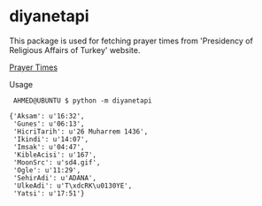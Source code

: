 diyanetapi
==========
This package is used for fetching prayer times from 'Presidency of Religious Affairs of Turkey' website.

[Prayer Times](http://www.diyanet.gov.tr/en/namazvakitleri)

Usage

``` AHMED@UBUNTU $ python -m diyanetapi```
```
{'Aksam': u'16:32',
 'Gunes': u'06:13',
 'HicriTarih': u'26 Muharrem 1436',
 'Ikindi': u'14:07',
 'Imsak': u'04:47',
 'KibleAcisi': u'167',
 'MoonSrc': u'sd4.gif',
 'Ogle': u'11:29',
 'SehirAdi': u'ADANA',
 'UlkeAdi': u'T\xdcRK\u0130YE',
 'Yatsi': u'17:51'}
```
